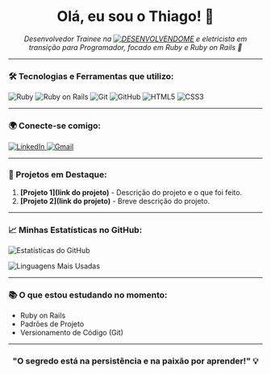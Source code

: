 <h1 align="center">Olá, eu sou o Thiago! 👋</h1>

<p align="center">
  <em>Desenvolvedor Trainee na <a href="https://www.desenvolvendo.me/"><img src="https://img.shields.io/badge/DESENVOLVENDOME-FF5733?style=for-the-badge&logo=github&logoColor=white" alt="DESENVOLVENDOME"/></a> e eletricista em transição para Programador, focado em Ruby e Ruby on Rails 🚀</em>
</p>


---

### 🛠 Tecnologias e Ferramentas que utilizo:

<p align="left">
  <img src="https://img.shields.io/badge/Ruby-CC342D?style=for-the-badge&logo=ruby&logoColor=white" alt="Ruby"/>
  <img src="https://img.shields.io/badge/Rails-CC0000?style=for-the-badge&logo=rubyonrails&logoColor=white" alt="Ruby on Rails"/>
  <img src="https://img.shields.io/badge/Git-F05032?style=for-the-badge&logo=git&logoColor=white" alt="Git"/>
  <img src="https://img.shields.io/badge/GitHub-181717?style=for-the-badge&logo=github&logoColor=white" alt="GitHub"/>
  <img src="https://img.shields.io/badge/HTML5-E34F26?style=for-the-badge&logo=html5&logoColor=white" alt="HTML5"/>
  <img src="https://img.shields.io/badge/CSS3-1572B6?style=for-the-badge&logo=css3&logoColor=white" alt="CSS3"/>
</p>

---

### 🌍 Conecte-se comigo:
<p align="left">
  <a href="https://www.linkedin.com/in/thiago-dias-b1b218201/">
    <img src="https://img.shields.io/badge/LinkedIn-0077B5?style=for-the-badge&logo=linkedin&logoColor=white" alt="LinkedIn"/>
  </a>
  <a href="mailto:diasthiagojose@gmail.com">
    <img src="https://img.shields.io/badge/Email-D14836?style=for-the-badge&logo=gmail&logoColor=white" alt="Gmail"/>
  </a>
</p>

---

### 🚀 Projetos em Destaque:
1. **[Projeto 1](link do projeto)** - Descrição do projeto e o que foi feito.
2. **[Projeto 2](link do projeto)** - Breve descrição do projeto.

---
### 📈 Minhas Estatísticas no GitHub:
<p align="left">
  <img src="https://github-readme-stats.vercel.app/api?username=Thiago-Dias1985&show_icons=true&theme=radical" alt="Estatísticas do GitHub" />
</p>

<p align="left">
  <img src="https://github-readme-stats.vercel.app/api/top-langs/?username=Thiago-Dias1985&layout=compact&theme=radical" alt="Linguagens Mais Usadas" />
</p>



---

### 📚 O que estou estudando no momento:
- Ruby on Rails
- Padrões de Projeto
- Versionamento de Código (Git)

---

<h3 align="center">"O segredo está na persistência e na paixão por aprender!" 💡</h3>

<!---
Thiago-Dias1985/Thiago-Dias1985 is a ✨ special ✨ repository because its `README.md` (this file) appears on your GitHub profile.
You can click the Preview link to take a look at your changes.
--->
